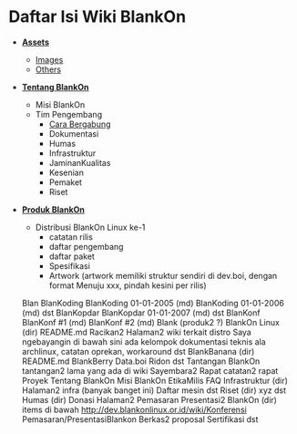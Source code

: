 # Daftar Isi Wiki BlankOn
- [**Assets**](/Assets)
  - [Images](/Assets/Images)
  - [Others](/Assets/Others)
        
- [**Tentang BlankOn**](/README.md)
  - Misi BlankOn
  - Tim Pengembang
	+ [Cara Bergabung](Memulai.md)
	+ Dokumentasi
	+ Humas
	+ Infrastruktur
	+ JaminanKualitas
	+ Kesenian
	+ Pemaket
	+ Riset
	
- [**Produk BlankOn**](/README.md)
	- Distribusi BlankOn Linux ke-1
         + catatan rilis
         + daftar pengembang
         + daftar paket
         + Spesifikasi
         + Artwork (artwork memiliki struktur sendiri di dev.boi, dengan format Menuju xxx, pindah kesini per rilis)
          
          
   Blan
        BlanKoding
            BlanKoding 01-01-2005 (md)
            BlanKoding 01-01-2006 (md)
            dst
        BlanKopdar
            BlanKopdar 01-01-2007 (md)
            dst
        BlanKonf
            BlanKonf #1 (md)
            BlanKonf #2 (md)
    Blank (produk2 ?)
        BlankOn Linux (dir)
            README.md
            Racikan2
            Halaman2 wiki terkait distro
            Saya ngebayangin di bawah sini ada kelompok dokumentasi teknis ala archlinux, catatan oprekan, workaround dst
        BlankBanana (dir)
            README.md
        BlankBerry
        Data.boi
        Ridon
        dst
    Tantangan BlankOn
        tantangan2 lama yang ada di wiki
        Sayembara2
    Rapat
        catatan2 rapat
    Proyek
        Tentang BlankOn
        Misi BlankOn
        EtikaMilis
        FAQ
        Infrastruktur (dir)
            Halaman2 infra (banyak banget ini)
            Daftar mesin
            dst
        Riset (dir)
            xyz
            dst
        Humas (dir)
            Donasi
            Halaman2 Pemasaran
            Presentasi2 BlankOn (dir)
                items di bawah http://dev.blankonlinux.or.id/wiki/Konferensi
                Pemasaran/PresentasiBlankon
            Berkas2 proposal
            Sertifikasi
            dst

